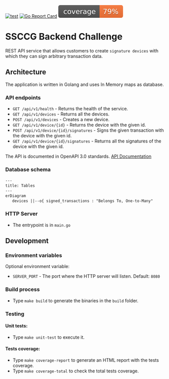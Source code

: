 [![test](https://github.com/ildomm/ssccg/actions/workflows/go_ci.yml/badge.svg?branch=main)](https://github.com/ildomm/ssccg/actions/workflows/go_ci.yml)
[![Go Report Card](https://goreportcard.com/badge/github.com/ildomm/ssccg?cache=v1)](https://goreportcard.com/report/github.com/ildomm/ssccg)
![coverage](https://raw.githubusercontent.com/ildomm/ssccg/badges/.badges/main/coverage.svg)

# SSCCG Backend Challenge
REST API service that allows customers to create `signature devices` with which they can sign arbitrary transaction data.

## Architecture

The application is written in Golang and uses In Memory maps as database.

### API endpoints
- `GET /api/v1/health` - Returns the health of the service.
- `GET /api/v1/devices` - Returns all the devices.
- `POST /api/v1/devices` - Creates a new device.
- `GET /api/v1/device/{id}` - Returns the device with the given id.
- `POST /api/v1/device/{id}/signatures` - Signs the given transaction with the device with the given id.
- `GET /api/v1/device/{id}/signatures` - Returns all the signatures of the device with the given id.

The API is documented in OpenAPI 3.0 standards.
[API Documentation](/openapi.yaml)

### Database schema

```mermaid
---
title: Tables
---
erDiagram
   devices ||--o{ signed_transactions : "Belongs To, One-to-Many"
```



### HTTP Server
- The entrypoint is in `main.go`

## Development

### Environment variables
Optional environment variable:
- `SERVER_PORT` - The port where the HTTP server will listen. Default: `8080`

### Build process
- Type `make build` to generate the binaries in the `build` folder.

### Testing
#### Unit tests:
- Type `make unit-test` to execute it.

#### Tests coverage:
- Type `make coverage-report` to generate an HTML report with the tests coverage.
- Type `make coverage-total` to check the total tests coverage.

